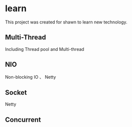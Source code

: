 # learn
This project was created for shawn to learn new technology.
## Multi-Thread
Including Thread pool and Multi-thread
## NIO
Non-blocking IO 、 Netty
## Socket
Netty
##  Concurrent 
